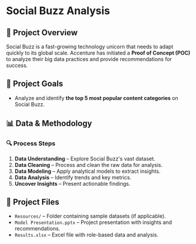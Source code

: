 # Social Buzz Analysis

## 📌 Project Overview
Social Buzz is a fast-growing technology unicorn that needs to adapt quickly to its global scale. Accenture has initiated a **Proof of Concept (POC)** to analyze their big data practices and provide recommendations for success.

## 🎯 Project Goals
- Analyze and identify **the top 5 most popular content categories** on Social Buzz.

## 📊 Data & Methodology
### 🔍 Process Steps
1. **Data Understanding** – Explore Social Buzz's vast dataset.
2. **Data Cleaning** – Process and clean the raw data for analysis.
3. **Data Modeling** – Apply analytical models to extract insights.
4. **Data Analysis** – Identify trends and key metrics.
5. **Uncover Insights** – Present actionable findings.

## 📂 Project Files
- `Resources/` – Folder containing sample datasets (if applicable).
- `Model Presentation.pptx` – Project presentation with insights and recommendations.
- `Results.xlsx` – Excel file with role-based data and analysis.
